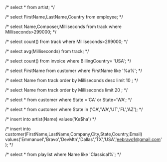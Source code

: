 /* select * from artist; */

/* select FirstName,LastName,Country from employee; */

/* select Name,Composer,Milliseconds from track
where Milliseconds>299000; */

/* select count() from track
where Milliseconds>299000; */

/* select avg(Milliseconds) from track; */

/* select count() from invoice
where BillingCountry= 'USA'; */

/* select FirstName from customer
where FirstName like '%a%'; */

/* select Name from track
order by Milliseconds desc
limit 10 ; */

/* select Name from track
order by Milliseconds
limit 20 ; */

/* select * from customer
where State ='CA'
or State='WA'; */

/* select * from customer
where State in ('CA','WA','UT','FL','AZ'); */

/* insert into artist(Name)
values('Ke$ha') */

/* insert into customer(FirstName,LastName,Company,City,State,Country,Email)
values('Emmanuel','Bravo','DevMtn','Dallas','TX','USA','eebravo1@gmail.com'); */

/* select * from playlist
where Name like 'Classical%'; */